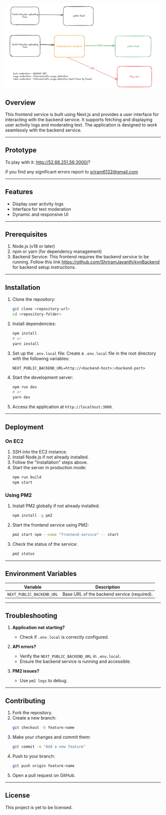 
![alt text](image.png)

## Overview

This frontend service is built using Next.js and provides a user interface for interacting with the backend service. It supports fetching and displaying user activity logs and moderating text. The application is designed to work seamlessly with the backend service.

---


## Prototype

To play with it: http://52.66.251.56:3000/?

if you find any significant errors report to sriram6132@gmail.com

---

## Features

- Display user activity logs
- Interface for text moderation
- Dynamic and responsive UI

---

## Prerequisites

1. Node.js (v18 or later)
2. npm or yarn (for dependency management)
3. Backend Service: This frontend requires the backend service to be running. Follow this link https://github.com/ShriramJayanth/kynBackend for backend setup instructions.

---

## Installation

1. Clone the repository:
   ```bash
   git clone <repository-url>
   cd <repository-folder>
   ```

2. Install dependencies:
   ```bash
   npm install
   # or
   yarn install
   ```

3. Set up the `.env.local` file:
   Create a `.env.local` file in the root directory with the following variables:
   ```env
   NEXT_PUBLIC_BACKEND_URL=http://<backend-host>:<backend-port>
   ```

4. Start the development server:
   ```bash
   npm run dev
   # or
   yarn dev
   ```

5. Access the application at `http://localhost:3000`.

---

## Deployment

### On EC2

1. SSH into the EC2 instance.
2. Install Node.js if not already installed.
3. Follow the "Installation" steps above.
4. Start the server in production mode:
   ```bash
   npm run build
   npm start
   ```

### Using PM2

1. Install PM2 globally if not already installed:
   ```bash
   npm install -g pm2
   ```

2. Start the frontend service using PM2:
   ```bash
   pm2 start npm --name "frontend-service" -- start
   ```

3. Check the status of the service:
   ```bash
   pm2 status
   ```

---

## Environment Variables

| Variable                  | Description                                   |
|---------------------------|-----------------------------------------------|
| `NEXT_PUBLIC_BACKEND_URL` | Base URL of the backend service (required).  |

---

## Troubleshooting

1. **Application not starting?**
   - Check if `.env.local` is correctly configured.

2. **API errors?**
   - Verify the `NEXT_PUBLIC_BACKEND_URL` in `.env.local`.
   - Ensure the backend service is running and accessible.

3. **PM2 issues?**
   - Use `pm2 logs` to debug.

---

## Contributing

1. Fork the repository.
2. Create a new branch:
   ```bash
   git checkout -b feature-name
   ```
3. Make your changes and commit them:
   ```bash
   git commit -m "Add a new feature"
   ```
4. Push to your branch:
   ```bash
   git push origin feature-name
   ```
5. Open a pull request on GitHub.

---

## License

This project is yet to be licensed.


